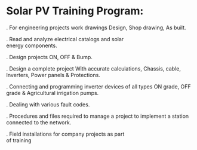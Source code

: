 # Solar PV Training Program:

. For engineering projects work drawings Design, 
  Shop drawing, As built.

. Read and analyze electrical catalogs and solar   
  energy components.

. Design projects ON, OFF & Bump.

. Design a complete project With accurate 
  calculations, Chassis, cable, Inverters, 
  Power panels & Protections.

. Connecting and programming inverter devices of all 
  types ON grade, OFF grade & Agricultural 
  irrigation pumps.

. Dealing with various fault codes.

. Procedures and files required to manage a project 
  to implement a station connected to the network.

. Field installations for company projects as part   
  of training

